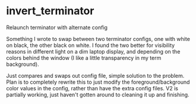 # invert_terminator
Relaunch terminator with alternate config

Something I wrote to swap between two terminator configs, one with white on black, the other black on white.  I found the two better for visibility reasons in different light on a dim laptop display, and depending on the colors behind the window (I like a little transparency in my term background).

Just compares and swaps out config file, simple solution to the problem.  Plan is to completely rewrite this to just modify the foreground/background color values in the config, rather than have the extra config files.  V2 is partially working, just haven't gotten around to cleaning it up and finishing.
